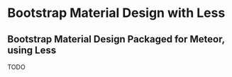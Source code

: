 # Bootstrap Material Design with Less
## Bootstrap Material Design Packaged for Meteor, using Less

TODO